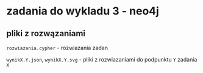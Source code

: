 # zadania do wykladu 3 - neo4j


## pliki z rozwązaniami

`rozwiazania.cypher` - rozwiazania zadan

`wynikX.Y.json`, `wynikX.Y.svg` - pliki z rozwiazaniami do podpunktu `Y` zadania `X` 


